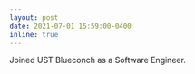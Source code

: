 ```yaml
---
layout: post
date: 2021-07-01 15:59:00-0400
inline: true
---
```


Joined UST Blueconch as a Software Engineer.